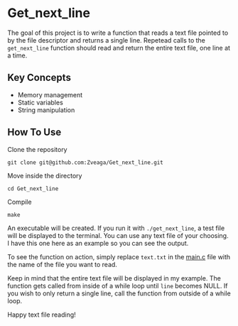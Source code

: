# Get_next_line

The goal of this project is to write a function that reads a text file pointed to by the file descriptor and returns a single line. Repetead calls to the `get_next_line` function should read and return the entire text file, one line at a time.

## Key Concepts
- Memory management
- Static variables
- String manipulation

## How To Use
Clone the repository
```
git clone git@github.com:Zveaga/Get_next_line.git
```
Move inside the directory
```
cd Get_next_line
```
Compile
```
make
```
An executable will be created. If you run it with `./get_next_line`, a test file will be displayed to the terminal. You can use any text file of your choosing. I have this one here as an example so you can see the output.

To see the function on action, simply replace `text.txt` in the [main.c](https://github.com/Zveaga/Get_next_line/blob/master/main.c) file with the name of the file you want to read. 

Keep in mind that the entire text file will be displayed in my example. The function gets called from inside of a while loop until `line` becomes NULL. If you wish to only return a single line, call the function from outside of a while loop.

Happy text file reading!
